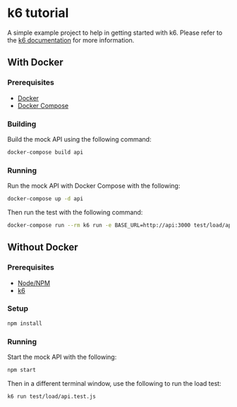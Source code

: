 # k6 tutorial

A simple example project to help in getting started with k6.
Please refer to the [k6 documentation](https://k6.io/docs/) for more information.

## With Docker

### Prerequisites

- [Docker](https://docs.docker.com/get-docker/)
- [Docker Compose](https://docs.docker.com/compose/install/)

### Building

Build the mock API using the following command:

```bash
docker-compose build api
```

### Running

Run the mock API with Docker Compose with the following:

```bash
docker-compose up -d api
```

Then run the test with the following command:

```bash
docker-compose run --rm k6 run -e BASE_URL=http://api:3000 test/load/api.test.js
```

## Without Docker

### Prerequisites

- [Node/NPM](https://nodejs.org/en/download/)
- [k6](https://k6.io/docs/getting-started/installation)

### Setup

```bash
npm install
```

### Running

Start the mock API with the following:

```bash
npm start
```

Then in a different terminal window, use the following to run the load test:

```bash
k6 run test/load/api.test.js
```
